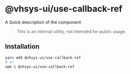 # @vhsys-ui/use-callback-ref

A Quick description of the component

> This is an internal utility, not intended for public usage.

## Installation

```sh
yarn add @vhsys-ui/use-callback-ref
# or
npm i @vhsys-ui/use-callback-ref
```
